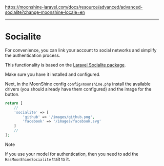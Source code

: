 https://moonshine-laravel.com/docs/resource/advanced/advanced-socialite?change-moonshine-locale=en

------
# Socialite 

For convenience, you can link your account to social networks and simplify the authentication process.

This functionality is based on the [Laravel Socialite package](https://laravel.com/docs/socialite).

Make sure you have it installed and configured.

Next, in the MoonShine config `config/moonshine.php` install the available drivers (you should already have them configured) and the image for the button.

```php
return [
    //
    'socialite' => [
        'github' => '/images/github.png',
        'facebook' => '/images/facebook.svg'
    ]
    //
];
```

> [!NOTE]
> If you use your model for authentication, then you need to add the `HasMoonShineSocialite` trait to it.
